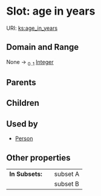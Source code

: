 
# Slot: age in years




URI: [ks:age_in_years](https://w3id.org/linkml/tests/kitchen_sink/age_in_years)


## Domain and Range

None &#8594;  <sub>0..1</sub> [Integer](Integer.md)

## Parents


## Children


## Used by

 * [Person](Person.md)

## Other properties

|  |  |  |
| --- | --- | --- |
| **In Subsets:** | | subset A |
|  | | subset B |

